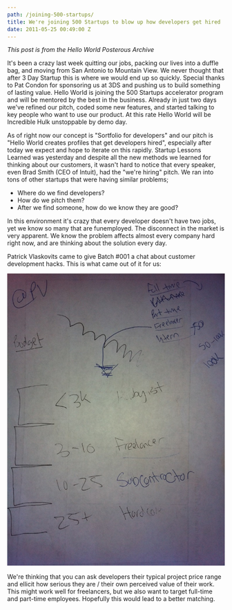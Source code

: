 ```yaml
---
path: /joining-500-startups/
title: We're joining 500 Startups to blow up how developers get hired
date: 2011-05-25 00:49:00 Z
---
```


*This post is from the Hello World Posterous Archive*

It's been a crazy last week quitting our jobs, packing our lives into a duffle bag, and moving from San Antonio to Mountain View. We never thought that after 3 Day Startup this is where we would end up so quickly. Special thanks to Pat Condon for sponsoring us at 3DS and pushing us to build something of lasting value. Hello World is joining the 500 Startups accelerator program and will be mentored by the best in the business. Already in just two days we've refined our pitch, coded some new features, and started talking to key people who want to use our product. At this rate Hello World will be Incredible Hulk unstoppable by demo day.

As of right now our concept is "Sortfolio for developers" and our pitch is "Hello World creates profiles that get developers hired", especially after today we expect and hope to iterate on this rapidly. Startup Lessons Learned was yesterday and despite all the new methods we learned for thinking about our customers, it wasn't hard to notice that every speaker, even Brad Smith (CEO of Intuit), had the "we're hiring" pitch. We ran into tons of other startups that were having similar problems;

* Where do we find developers?
* How do we pitch them?
* After we find someone, how do we know they are good?

In this environment it's crazy that every developer doesn't have two jobs, yet we know so many that are funemployed. The disconnect in the market is very apparent. We know the problem affects almost every company hard right now, and are thinking about the solution every day.

Patrick Vlaskovits came to give Batch #001 a chat about customer development hacks. This is what came out of it for us:

![@pv session](./pv-500.jpg)

We're thinking that you can ask developers their typical project price range and ellicit how serious they are / their own perceived value of their work. This might work well for freelancers, but we also want to target full-time and part-time employees. Hopefully this would lead to a better matching.
